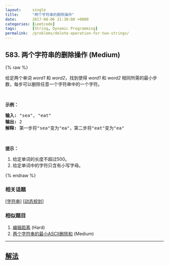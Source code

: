 ```yaml
---
layout:     single
title:      "两个字符串的删除操作"
date:       2017-08-06 21:30:00 +0800
categories: [Leetcode]
tags:       [String, Dynamic Programming]
permalink:  /problems/delete-operation-for-two-strings/
---
```


## 583. 两个字符串的删除操作 (Medium)

{% raw %}

<p>给定两个单词&nbsp;<em>word1&nbsp;</em>和&nbsp;<em>word2</em>，找到使得&nbsp;<em>word1&nbsp;</em>和&nbsp;<em>word2&nbsp;</em>相同所需的最小步数，每步可以删除任意一个字符串中的一个字符。</p>

<p>&nbsp;</p>

<p><strong>示例：</strong></p>

<pre><strong>输入:</strong> &quot;sea&quot;, &quot;eat&quot;
<strong>输出:</strong> 2
<strong>解释:</strong> 第一步将&quot;sea&quot;变为&quot;ea&quot;，第二步将&quot;eat&quot;变为&quot;ea&quot;
</pre>

<p>&nbsp;</p>

<p><strong>提示：</strong></p>

<ol>
	<li>给定单词的长度不超过500。</li>
	<li>给定单词中的字符只含有小写字母。</li>
</ol>

{% endraw %}

### 相关话题
  [[字符串](https://github.com/awesee/leetcode/tree/main/tag/string/README.md)]
  [[动态规划](https://github.com/awesee/leetcode/tree/main/tag/dynamic-programming/README.md)]

### 相似题目
  1. [编辑距离](/problems/edit-distance) (Hard)
  1. [两个字符串的最小ASCII删除和](/problems/minimum-ascii-delete-sum-for-two-strings) (Medium)

---

## [解法](https://github.com/awesee/leetcode/tree/main/problems/delete-operation-for-two-strings)
